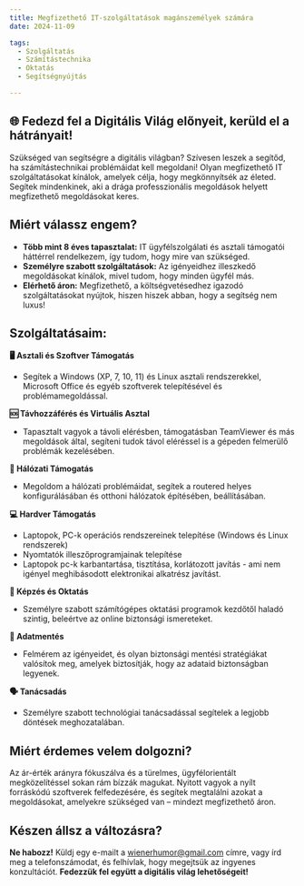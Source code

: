 ```yaml
---
title: Megfizethető IT-szolgáltatások magánszemélyek számára
date: 2024-11-09

tags:
  - Szolgáltatás
  - Számítástechnika
  - Oktatás
  - Segítségnyújtás

---
```



## 🌐 Fedezd fel a Digitális Világ előnyeit, kerüld el a hátrányait!

Szükséged van segítségre a digitális világban? Szívesen leszek a segítőd, ha számítástechnikai problémáidat kell megoldani! Olyan megfizethető IT szolgáltatásokat kínálok, amelyek célja, hogy megkönnyítsék az életed. Segítek mindenkinek, aki a drága professzionális megoldások helyett megfizethető megoldásokat keres.

## Miért válassz engem?

- **Több mint 8 éves tapasztalat:** IT ügyfélszolgálati és asztali támogatói háttérrel rendelkezem, így tudom, hogy mire van szükséged.
- **Személyre szabott szolgáltatások:** Az igényeidhez illeszkedő megoldásokat kínálok, mivel tudom, hogy minden ügyfél más.
- **Elérhető áron:** Megfizethető, a költségvetésedhez igazodó szolgáltatásokat nyújtok, hiszen hiszek abban, hogy a segítség nem luxus!



## Szolgáltatásaim:

**🖥️ Asztali és Szoftver Támogatás**
- Segítek a Windows (XP, 7, 10, 11) és Linux asztali rendszerekkel, Microsoft Office és egyéb szoftverek telepítésével és problémamegoldással.

**🆘 Távhozzáférés és Virtuális Asztal**
- Tapasztalt vagyok a távoli elérésben, támogatásban TeamViewer és más megoldások által, segíteni tudok távol eléréssel is a gépeden felmerülő problémák kezelésében.

**🛜 Hálózati Támogatás**
- Megoldom a hálózati problémáidat, segítek a routered helyes konfigurálásában és otthoni hálózatok építésében, beállításában.

**💻 Hardver Támogatás**
- Laptopok, PC-k operációs rendszereinek telepítése (Windows és Linux rendszerek)
- Nyomtatók illeszőprogramjainak telepítése
- Laptopok pc-k karbantartása, tisztítása, korlátozott javítás - ami nem igényel meghibásodott elektronikai alkatrész javítást.

**📖 Képzés és Oktatás**
- Személyre szabott számítógépes oktatási programok kezdőtől haladó szintig, beleértve az online biztonsági ismereteket.

**💾 Adatmentés**
- Felmérem az igényeidet, és olyan biztonsági mentési stratégiákat valósítok meg, amelyek biztosítják, hogy az adataid biztonságban legyenek.

**🗣️ Tanácsadás**
- Személyre szabott technológiai tanácsadással segítelek a legjobb döntések meghozatalában.

## Miért érdemes velem dolgozni?
Az ár-érték arányra fókuszálva és a türelmes, ügyfélorientált megközelítéssel sokan rám bízzák magukat. Nyitott vagyok a nyílt forráskódú szoftverek felfedezésére, és segítek megtalálni azokat a megoldásokat, amelyekre szükséged van – mindezt megfizethető áron.

## Készen állsz a változásra?
**Ne habozz!** Küldj egy e-mailt a wienerhumor@gmail.com címre, vagy írd meg a telefonszámodat, és felhívlak, hogy megejtsük az ingyenes konzultációt. 
**Fedezzük fel együtt a digitális világ lehetőségeit!**

<!--more-->
